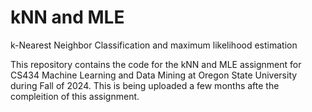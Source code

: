 # kNN and MLE
k-Nearest Neighbor Classification and maximum likelihood estimation

This repository contains the code for the kNN and MLE assignment for CS434 Machine Learning and Data Mining at Oregon State University during Fall of 2024. This is being uploaded a few months afte the compleition of this assignment.
